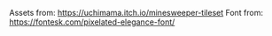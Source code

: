 Assets from: https://uchimama.itch.io/minesweeper-tileset
Font from: https://fontesk.com/pixelated-elegance-font/